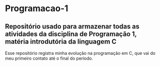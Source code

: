 # Programacao-1
## Repositório usado para armazenar todas as atividades da disciplina de Programação 1, matéria introdutória da linguagem C
Esse repositório registra minha evolução na programação em C, que vai do meu primeiro contato até o final do período.
